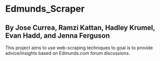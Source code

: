 # Edmunds_Scraper
## By Jose Currea, Ramzi Kattan, Hadley Krumel, Evan Hadd, and Jenna Ferguson
This project aims to use web-scraping techniques to goal is to provide advice/insights based on Edmunds.com forum discussions.
